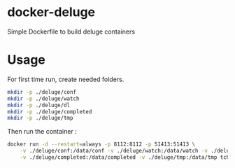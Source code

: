 # docker-deluge
Simple Dockerfile to build deluge containers

# Usage

For first time run, create needed folders.

```sh
mkdir -p ./deluge/conf
mkdir -p ./deluge/watch
mkdir -p ./deluge/dl
mkdir -p ./deluge/completed
mkdir -p ./deluge/tmp
```
Then run the container :

```sh
docker run -d --restart=always -p 8112:8112 -p 51413:51413 \
    -v ./deluge/conf:/data/conf -v ./deluge/watch:/data/watch -v ./deluge/dl:/data/dl \
    -v ./deluge/completed:/data/completed -v ./deluge/tmp:/data/tmp tchabaud/docker-deluge
``` 

